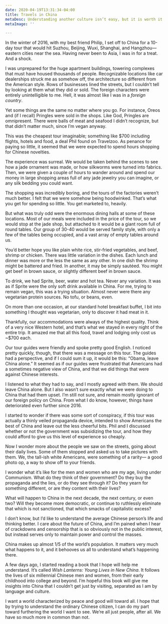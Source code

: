 ```yaml
---
date: 2020-04-19T13:31:34-04:00
title: Travels in China
metaDesc: Understanding another culture isn’t easy, but it is worth it.
metaImage: ''

---
```

In the winter of 2016, with my best friend Philip, I set off to China for a 10-day tour that would hit Suzhou, Beijing, Wuxi, Shanghai, and Hangzhou—eastern cities near the sea. Having never been to Asia, I was in for a treat. And a shock.

I was unprepared for the huge apartment buildings, towering complexes that must have housed thousands of people. Recognizable locations like car dealerships struck me as somehow off, the architecture so different from the American style. Rows of businesses lined the streets, but I couldn’t tell by looking at them what they did or sold. The foreign characters were entirely unintelligible to me. Hell, it was almost like I was in a _foreign country_.

Yet some things are the same no matter where you go. For instance, Oreos and (if I recall) Pringles were sold in the shops. Like God, Pringles are omnipresent. There were balls of meat and seafood I didn’t recognize, but that didn’t matter much, since I’m vegan anyway.

This was the cheapest tour imaginable; something like $700 including flights, hotels and food, a deal Phil found on Travelzoo. As penance for paying so little, it seemed that we were expected to spend hours shopping for Chinese novelties.

The experience was surreal. We would be taken behind the scenes to see how a jade ornament was made, or how silkworms were turned into fabrics. Then, we were given a couple of hours to wander around and spend our money in large shopping areas full of any jade jewelry you can imagine, or any silk bedding you could want.

The shopping was incredibly boring, and the tours of the factories weren’t much better. I felt that we were somehow being hoodwinked. That’s what you get for spending so little. You get marketed to, heavily.

But what was truly odd were the enormous dining halls at some of these locations. Most of our meals were included in the price of the tour, so we would stop at the jade shop, but attached to it would be a giant room full of round tables. Our group of 30-40 would be served family style, with only a few of the tables being occupied, and a vast array of empty tables around us.

You’d better hope you like plain white rice, stir-fried vegetables, and beef, shrimp or chicken. There was little variation in the dishes. Each lunch and dinner was more or the less the same as any other. In one dish the shrimp might be battered and fried. In another, it may be simply sautéed. You might get beef in brown sauce, or slightly different beef in brown sauce.

To drink, we had Sprite, beer, water and hot tea. Never any variation. It was as if Sprite were the only soft drink available in China. For me, trying to remain vegan, this was a trying situation. Almost never were there any vegetarian protein sources. No tofu, or beans, even.

On more than one occasion, at our standard hotel breakfast buffet, I bit into something I thought was vegetarian, only to discover it had meat in it.

Thankfully, our accommodations were always of the highest quality. Think of a very nice Western hotel, and that’s what we stayed in every night of the entire trip. It amazed me that all this food, travel and lodging only cost us ~$700 each.

Our tour guides were friendly and spoke pretty good English. I noticed pretty quickly, though, that there was a message on this tour. The guides had a perspective, and if I could sum it up, it would be this: “Obama, leave China alone.” It seemed as if our guides were frustrated that Americans had a sometimes negative view of China, and that we did things that were against Chinese interests.

I listened to what they had to say, and I mostly agreed with them. We should leave China alone. But I also wasn’t sure exactly what we were doing to China that had them upset. I’m still not sure, and remain mostly ignorant of our foreign policy on China. From what I do know, however, things have deteriorated even further since 2016.

I started to wonder if there was some sort of conspiracy, if this tour was actually a thinly veiled propaganda device, intended to show Americans the best of China and leave out the less cheerful bits. Phil and I discussed whether or not the government was subsidizing the tour, and how they could afford to give us this level of experience so cheaply.

Now I wonder more about the people we saw on the streets, going about their daily lives. Some of them stopped and asked us to take pictures with them. We, the tall-ish white Americans, were something of a rarity— a good photo op, a way to show off to your friends.

I wonder what it’s like for the men and women who are my age, living under Communism. What do they think of their government? Do they buy the propaganda and the lies, or do they see through it? Do they yearn for something different, or are they content with their lives?

What will happen to China in the next decade, the next century, or even two? Will they become more democratic, or continue to ruthlessly eliminate that which is not sanctioned, that which smacks of capitalistic excess?

I don’t know, but I’d like to understand the average Chinese person’s life and thinking better. I care about the future of China, and I’m pained when I hear of crackdowns and censorship that is so obviously not in the public interest, but instead serves only to maintain power and control the masses.

China makes up almost 1/5 of the world’s population. It matters very much what happens to it, and it behooves us all to understand what’s happening there.

A few days ago, I started reading a book that I hope will help me understand. It’s called _Wish Lanterns: Young Lives in New China_. It follows the lives of six millennial Chinese men and women, from their early childhood into college and beyond. I’m hopeful this book will give me insights into China that I couldn’t get just by visiting, separated as I am by language and culture.

I want a world characterized by peace and good will toward all. I hope that by trying to understand the ordinary Chinese citizen, I can do my part toward furthering the world I want to see. We’re all just people, after all. We have so much more in common than not.